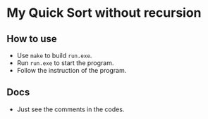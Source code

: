 # My Quick Sort without recursion


## How to use

- Use `make` to build `run.exe`.
- Run `run.exe` to start the program.
- Follow the instruction of the program.

## Docs

- Just see the comments in the codes.
